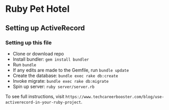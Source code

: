 # Ruby Pet Hotel

## Setting up ActiveRecord

### Setting up this file
- Clone or download repo
- Install bundler: `gem install bundler`
- Run `bundle`
- If any edits are made to the Gemfile, run `bundle update`
- Create the database: `bundle exec rake db:create`
- Invoke migrate: `bundle exec rake db:migrate`
- Spin up server: `ruby server/server.rb`

To see full instructions, visit `https://www.techcareerbooster.com/blog/use-activerecord-in-your-ruby-project`.